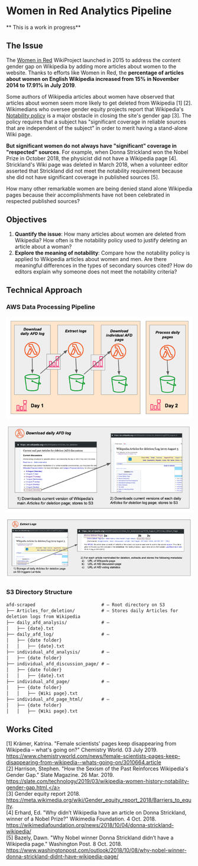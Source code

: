 # Women in Red Analytics Pipeline

** This is a work in progress**

## The Issue
The <a href="https://en.wikipedia.org/wiki/Wikipedia:WikiProject_Women_in_Red">Women in Red</a> WikiProject launched in 2015 to address the content gender gap on Wikipedia by adding more articles about women to the website. Thanks to efforts like Women in Red, the **percentage of articles about women on English Wikipedia increased from 15% in November 2014 to 17.91% in July 2019**. 

Some authors of Wikipedia articles about women have observed that articles about women seem more likely to get deleted from Wikipedia [1] [2].  Wikimedians who oversee gender equity projects report that Wikipedia's <a href="https://en.wikipedia.org/wiki/Wikipedia:Notability">Notability policy</a> is a major obstacle in closing the site's gender gap [3]. The policy requires that a subject has "significant coverage in reliable sources that are independent of the subject" in order to merit having a stand-alone Wiki page. 

**But significant women do not always have "significant" coverage in "respected" sources**. For example, when Donna Strickland won the Nobel Prize in October 2018, the physicist did not have a Wikipedia page [4]. Strickland's Wiki page was deleted in March 2018, when a volunteer editor asserted that Strickland did not meet the notability requirement because she did not have significant coverage in published sources [5].

How many other remarkable women are being denied stand alone Wikipedia pages because their accomplishments have not been celebrated in respected published sources? 

## Objectives
1. **Quantify the issue**: How many articles about women are deleted from Wikipedia? How often is the notability policy used to justify deleting an article about a woman?
2. **Explore the meaning of notability**: Compare how the notability policy is applied to Wikipedia articles about women and men. Are there meaningful differences in the types of secondary sources cited? How do editors explain why someone does not meet the notability criteria?

## Technical Approach
### AWS Data Processing Pipeline
![AWS pipeline](https://github.com/ozzysChiefDataScientist/women_in_red_pipeline/blob/master/pipeline_overview.png)

![Lambda Process 1: Download Daily AFD Log ](https://github.com/ozzysChiefDataScientist/women_in_red_pipeline/blob/master/download_daily_afd_log.png)

![Lambda Process 2: Extract Logs ](https://github.com/ozzysChiefDataScientist/women_in_red_pipeline/blob/master/extract_logs.png)

### S3 Directory Structure

```
afd-scraped                         # — Root directory on S3
├── Articles_for_deletion/          # — Stores daily Articles for deletion logs from Wikipedia
├── daily_afd_analysis/             # — 
│   ├── {date}.txt  
├── daily_afd_log/                  # — 
│   ├── {date folder}
│   │   ├── {date}.txt  
├── individual_afd_analysis/        # — 
│   ├── {date folder}
├── individual_afd_discussion_page/ # — 
│   ├── {date folder}
│   │   ├── {date}.txt  
├── individual_afd_page/            # — 
│   ├── {date folder}
│   │   ├── {Wiki page}.txt 
├── individual_afd_page_html/       # —  
│   ├── {date folder}
│   │   ├── {Wiki page}.txt 
```


## Works Cited
[1] 
Krämer, Katrina. "Female scientists' pages keep disappearing from Wikipedia – what's going on?" Chemistry World. 03 July 2019. <a href="https://www.chemistryworld.com/news/female-scientists-pages-keep-disappearing-from-wikipedia--whats-going-on/3010664.article.">https://www.chemistryworld.com/news/female-scientists-pages-keep-disappearing-from-wikipedia--whats-going-on/3010664.article</a>  
[2] Harrison, Stephen. "How the Sexism of the Past Reinforces Wikipedia's Gender Gap." Slate Magazine. 26 Mar. 2019. <a href="https://slate.com/technology/2019/03/wikipedia-women-history-notability-gender-gap.html">https://slate.com/technology/2019/03/wikipedia-women-history-notability-gender-gap.html.</a>  
[3] Gender equity report 2018. https://meta.wikimedia.org/wiki/Gender_equity_report_2018/Barriers_to_equity.  
[4] Erhard, Ed. "Why didn’t Wikipedia have an article on Donna Strickland, winner of a Nobel Prize?" Wikimedia Foundation. 4 Oct. 2018. <a href="https://wikimediafoundation.org/news/2018/10/04/donna-strickland-wikipedia/">https://wikimediafoundation.org/news/2018/10/04/donna-strickland-wikipedia/</a>  
[5] Bazely, Dawn. "Why Nobel winner Donna Strickland didn’t have a Wikipedia page." Washington Post. 8 Oct. 2018. <a href="https://www.washingtonpost.com/outlook/2018/10/08/why-nobel-winner-donna-strickland-didnt-have-wikipedia-page/">https://www.washingtonpost.com/outlook/2018/10/08/why-nobel-winner-donna-strickland-didnt-have-wikipedia-page/</a>
